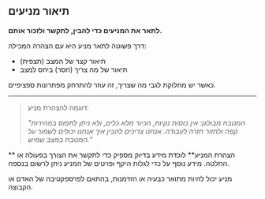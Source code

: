 ## תיאור מניעים

**לתאר את המניעים כדי להבין, לתקשר ולזכור אותם.**

דרך פשוטה לתאר מניע היא עם הצהרה המכילה:

- תיאור קצר של המצב (תצפית) 
- תיאור של מה צריך (חסר) ביחס למצב 

כאשר יש מחלוקת לגבי מה שצריך, זה עוזר להתרחק מפתרונות ספציפיים.

* * *

> דוגמה להצהרת מניע:
> 
> *"המטבח מבולגן: אין כוסות נקיות, הכיור מלא כלים, ולא ניתן לתפוס במהירות קפה ולחזור חזרה לעבודה. אנחנו צריכים להבין איך אנחנו יכולים לשמור על המטבח במצב שמיש."*

** הצהרת המניע** לוכדת מידע בדיוק מספיק כדי לתקשר את הצורך בפעולה או החלטה. מידע נוסף על כדי לגלות היקף ופרטים של המניע ניתן לרשום בנספח.

מניע יכול להיות מתואר כבעיה או הזדמנות, בהתאם לפרספקטיבה של האדם או הקבוצה.